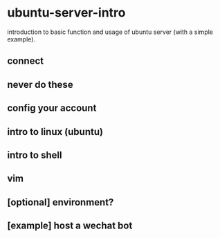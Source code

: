 # ubuntu-server-intro

introduction to basic function and usage of ubuntu server (with a simple example).

## connect

## never do these

## config your account

## intro to linux (ubuntu)

## intro to shell

## vim

## [optional] environment?

## [example] host a wechat bot
